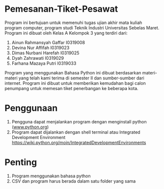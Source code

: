 # Pemesanan-Tiket-Pesawat
Program ini bertujuan untuk memenuhi tugas ujian akhir mata kuliah program computer, program studi Teknik Industri Universitas Sebelas Maret. Program ini dibuat oleh Kelas A Kelompok 3 yang terdiri dari:
  1.	Ainun Rahmansyah Gaffar	I0319008
  2.	Devina Nur Affifah		  I0319023
  3.	Dimas Nurbani Harefah	  I0319025
  4.	Dyah Zahrawati		      I0319029
  5.	Farhana Mazaya Putri		I0319033
  
Program yang menggunakan Bahasa Python ini dibuat berdasarkan materi-materi yang telah kami terima di semester II dan sumber-sumber dari internet. Program ini dibuat untuk memberikan kemudahan bagi calon penumpang untuk memesan tiket penerbangan ke beberapa kota.


# Penggunaan
1. Pengguna dapat menjalankan program dengan menginstall python (www.python.org)
2. Program dapat dijalankan dengan shell terminal atau Integrated Development Environment https://wiki.python.org/moin/IntegratedDevelopmentEnvironments

# Penting
1. Program menggunakan bahasa python
2. CSV dan program harus berada dalam satu folder yang sama
